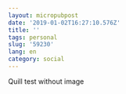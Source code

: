 ```yaml
---
layout: micropubpost
date: '2019-01-02T16:27:10.576Z'
title: ''
tags: personal
slug: '59230'
lang: en
category: social
---
```

Quill test without image
